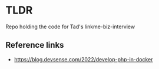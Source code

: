 # TLDR

Repo holding the code for Tad's linkme-biz-interview

## Reference links

- https://blog.devsense.com/2022/develop-php-in-docker
